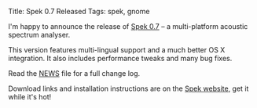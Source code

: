Title: Spek 0.7 Released
Tags: spek, gnome

I'm happy to announce the release of [Spek 0.7][] – a multi-platform acoustic
spectrum analyser.

This version features multi-lingual support and a much better OS X
integration. It also includes performance tweaks and many bug fixes.

Read the [NEWS][] file for a full change log.

Download links and installation instructions are on the
[Spek website][Spek 0.7], get it while it's hot!

  [Spek 0.7]: http://spek-project.org/
  [NEWS]: http://gitorious.org/spek/spek/blobs/0.7/NEWS
